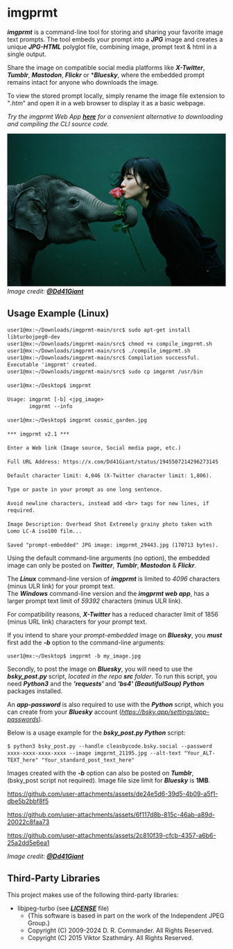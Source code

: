 # imgprmt

***imgprmt*** is a command-line tool for storing and sharing your favorite image text prompts. The tool embeds your prompt into a ***JPG*** image and creates a unique ***JPG-HTML*** polyglot file, combining image, prompt text & html in a single output.  

Share the image on compatible social media platforms like ***X-Twitter***, ***Tumblr***, ***Mastodon***, ***Flickr*** or ****Bluesky***, where the embedded prompt remains intact for anyone who downloads the image.  

To view the stored prompt locally, simply rename the image file extension to "*.htm*" and open it in a web browser to display it as a basic webpage.

*Try the imgprmt Web App [***here***](https://cleasbycode.co.uk/imgprmt/app/) for a convenient alternative to downloading and compiling the CLI source code.*

![Demo Image](https://github.com/CleasbyCode/imgprmt/blob/main/demo_image/imgprmt_29443.jpg)  
*Image credit: [***@Dd41Giant***](https://x.com/Dd41Giant)*  

## Usage Example (Linux)

```console
user1@mx:~/Downloads/imgprmt-main/src$ sudo apt-get install libturbojpeg0-dev
user1@mx:~/Downloads/imgprmt-main/src$ chmod +x compile_imgprmt.sh
user1@mx:~/Downloads/imgprmt-main/src$ ./compile_imgprmt.sh
user1@mx:~/Downloads/imgprmt-main/src$ Compilation successful. Executable 'imgprmt' created.
user1@mx:~/Downloads/imgprmt-main/src$ sudo cp imgprmt /usr/bin

user1@mx:~/Desktop$ imgprmt 

Usage: imgprmt [-b] <jpg_image> 
       imgprmt --info

user1@mx:~/Desktop$ imgprmt cosmic_garden.jpg

*** imgprmt v2.1 ***

Enter a Web link (Image source, Social media page, etc.)

Full URL Address: https://x.com/Dd41Giant/status/1945507214296273145

Default character limit: 4,046 (X-Twitter character limit: 1,806).

Type or paste in your prompt as one long sentence.

Avoid newline characters, instead add <br> tags for new lines, if required.

Image Description: Overhead Shot Extremely grainy photo taken with Lomo LC-A iso100 film...

Saved "prompt-embedded" JPG image: imgprmt_29443.jpg (170713 bytes).

```
Using the default command-line arguments (no option), the embedded image can only be posted on ***Twitter***, ***Tumblr***, ***Mastodon*** & ***Flickr***.  

The ***Linux*** command-line version of ***imgprmt*** is limited to *4096* characters (minus ULR link) for your prompt text.  
The ***Windows*** command-line version and the ***imgprmt web app***, has a larger prompt text limit of *59392* characters (minus ULR link).

For compatibility reasons, ***X-Twitter*** has a reduced character limit of 1856 (minus URL link) characters for your prompt text.

If you intend to share your *prompt-embedded* image on ***Bluesky***, you ***must*** first add the ***-b*** option to the command-line arguments:  

```console
user1@mx:~/Desktop$ imgprmt -b my_image.jpg
```
Secondly, to post the image on ***Bluesky***, you will need to use the ***bsky_post.py*** script, *located in the repo ***src*** folder*. To run this script, you need ***Python3*** and the ***'requests'*** and ***'bs4' (BeautifulSoup) Python*** packages installed.  

An ***app-password*** is also required to use with the ***Python*** script, which you can create from your ***Bluesky*** account (*https://bsky.app/settings/app-passwords*).  

Below is a usage example for the ***bsky_post.py Python*** script:  

```console
$ python3 bsky_post.py --handle cleasbycode.bsky.social --password xxxx-xxxx-xxxx-xxxx --image imgprmt_21195.jpg --alt-text "Your_ALT-TEXT_here" "Your_standard_post_text_here"
```
Images created with the ***-b*** option can also be posted on ***Tumblr***, (bsky_post script not required).
Image file size limit for ***Bluesky*** is **1MB**.  

https://github.com/user-attachments/assets/de24e5d6-39d5-4b09-a5f1-dbe5b2bbf8f5
  
https://github.com/user-attachments/assets/6f117d8b-815c-46ab-a89d-20022c8faa73

https://github.com/user-attachments/assets/2c810f39-cfcb-4357-a6b6-25a2dd5e6ea1

*Image credit: [***@Dd41Giant***](https://x.com/Dd41Giant/status/1940804031234167100)* 

## Third-Party Libraries

This project makes use of the following third-party libraries:

- libjpeg-turbo (see [***LICENSE***](https://github.com/libjpeg-turbo/libjpeg-turbo/blob/main/LICENSE.md) file)  
  - {This software is based in part on the work of the Independent JPEG Group.}
  - Copyright (C) 2009-2024 D. R. Commander. All Rights Reserved.
  - Copyright (C) 2015 Viktor Szathmáry. All Rights Reserved.
    
##
